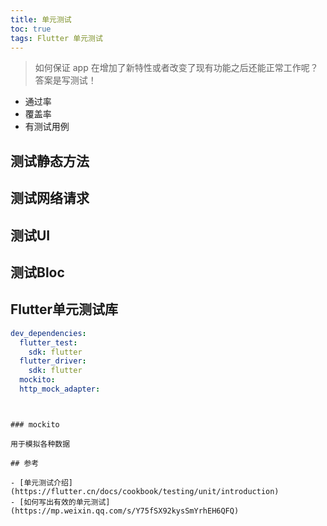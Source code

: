 ```yaml
---
title: 单元测试
toc: true
tags: Flutter 单元测试
---
```


> 如何保证 app 在增加了新特性或者改变了现有功能之后还能正常工作呢？答案是写测试！




- 通过率
- 覆盖率
- 有测试用例


## 测试静态方法

## 测试网络请求

## 测试UI

## 测试Bloc



## Flutter单元测试库

```yaml
dev_dependencies:
  flutter_test:
    sdk: flutter
  flutter_driver:
    sdk: flutter
  mockito:
  http_mock_adapter:  
```
```


### mockito

用于模拟各种数据

## 参考

- [单元测试介绍](https://flutter.cn/docs/cookbook/testing/unit/introduction)
- [如何写出有效的单元测试](https://mp.weixin.qq.com/s/Y75fSX92kysSmYrhEH6QFQ)